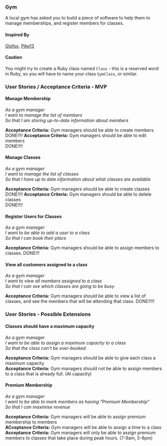 ### Gym

A local gym has asked you to build a piece of software to help them to manage memberships, and register members for classes.

#### Inspired By

[Glofox](https://www.glofox.com/club-solution/), [Pike13](https://www.pike13.com/pike13-scheduling-software-demo)

#### Caution

You might try to create a Ruby class named `Class` - this is a reserved word in Ruby, so you will have to name your class `GymClass`, or similar.

### User Stories / Acceptance Criteria - MVP

#### Manage Membership

_As a gym manager_ <br />
_I want to manage the list of members_<br />
_So that I am storing up-to-date information about members_<br />

**Acceptance Criteria:** Gym managers should be able to create members<br /> DONE!!!!
**Acceptance Criteria:** Gym managers should be able to edit members<br /> DONE!!!!


#### Manage Classes

_As a gym manager_<br />
_I want to manage the list of classes_<br />
_So that I have up to date information about what classes are available_<br />

**Acceptance Criteria:** Gym managers should be able to create classes<br /> DONE!!!!
**Acceptance Criteria:** Gym managers should be able to delete classes<br /> DONE!!!!

#### Register Users for Classes

_As a gym manager_<br />
_I want to be able to add a user to a class_<br />
_So that I can book their place_<br />

**Acceptance Criteria:** Gym managers should be able to assign members to classes. DONE!!!

#### View all customers assigned to a class

_As a gym manager_<br />
_I want to view all members assigned to a class_<br />
_So that I can see which classes are going to be busy_<br />

**Acceptance Criteria:** Gym managers should be able to view a list of classes, and see the members that will be attending that class. DONE!!!!!

### User Stories - Possible Extensions

#### Classes should have a maximum capacity

_As a gym manager_<br />
_I want to be able to assign a maximum capacity to a class_<br />
_So that the class can't be over-booked_<br />

**Acceptance Criteria:** Gym managers should be able to give each class a maximum capacity<br />
**Acceptance Criteria:** Gym managers should not be able to assign members to a class that is already full. (At capacity)

#### Premium Membership

_As a gym manager_<br />
_I want to be able to mark members as having "Premium Membership"_<br />
_So that I can maximise revenue_<br />

**Acceptance Criteria:** Gym managers will be able to assign premium membership to members<br />
**ACceptance Criteria:** Gym managers will be able to assign a time to a class <br />
**Acceptance Criteria:** Gym managers will only be able to assign premium members to classes that take place during peak hours. (7-9am, 5-8pm)

